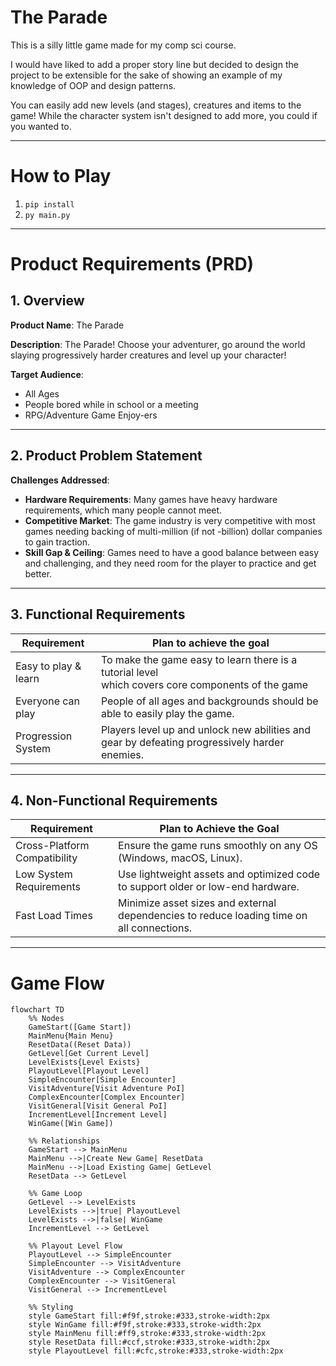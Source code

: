 # The Parade
This is a silly little game made for my comp sci course.

I would have liked to add a proper story line but decided to design the project to be extensible
for the sake of showing an example of my knowledge of OOP and design patterns.

You can easily add new levels (and stages), creatures and items to the game!
While the character system isn't designed to add more, you could if you wanted to.

---

# How to Play
1. `pip install`
2. `py main.py`

---

# Product Requirements (PRD)

## 1. Overview

**Product Name**: The Parade

**Description**:
The Parade! Choose your adventurer, 
go around the world slaying progressively harder creatures and level up your character!

**Target Audience**:
- All Ages
- People bored while in school or a meeting
- RPG/Adventure Game Enjoy-ers

---

## 2. Product Problem Statement
**Challenges Addressed**:
- **Hardware Requirements**: Many games have heavy hardware requirements, which many people cannot meet.
- **Competitive Market**: The game industry is very competitive with most games needing backing of multi-million (if not -billion) dollar companies to gain traction.
- **Skill Gap & Ceiling**: Games need to have a good balance between easy and challenging, and they need room for the player to practice and get better.

---

## 3. Functional Requirements
| Requirement          | Plan to achieve the goal                                                                               |
|----------------------|--------------------------------------------------------------------------------------------------------|
| Easy to play & learn | To make the game easy to learn there is a tutorial level</br>which covers core components of the game  |
| Everyone can play    | People of all ages and backgrounds should be able to easily play the game.                             |
| Progression System   | Players level up and unlock new abilities and gear by defeating progressively harder enemies.          |

---

## 4. Non-Functional Requirements
| Requirement                  | Plan to Achieve the Goal                                                                  |
|------------------------------|-------------------------------------------------------------------------------------------|
| Cross-Platform Compatibility | Ensure the game runs smoothly on any OS (Windows, macOS, Linux).                          |
| Low System Requirements      | Use lightweight assets and optimized code to support older or low-end hardware.           |
| Fast Load Times              | Minimize asset sizes and external dependencies to reduce loading time on all connections. |

---

# Game Flow
```mermaid
flowchart TD
    %% Nodes
    GameStart([Game Start])
    MainMenu{Main Menu}
    ResetData((Reset Data))
    GetLevel[Get Current Level]
    LevelExists{Level Exists}
    PlayoutLevel[Playout Level]
    SimpleEncounter[Simple Encounter]
    VisitAdventure[Visit Adventure PoI]
    ComplexEncounter[Complex Encounter]
    VisitGeneral[Visit General PoI]
    IncrementLevel[Increment Level]
    WinGame([Win Game])

    %% Relationships
    GameStart --> MainMenu
    MainMenu -->|Create New Game| ResetData
    MainMenu -->|Load Existing Game| GetLevel
    ResetData --> GetLevel

    %% Game Loop
    GetLevel --> LevelExists
    LevelExists -->|true| PlayoutLevel
    LevelExists -->|false| WinGame
    IncrementLevel --> GetLevel

    %% Playout Level Flow
    PlayoutLevel --> SimpleEncounter
    SimpleEncounter --> VisitAdventure
    VisitAdventure --> ComplexEncounter
    ComplexEncounter --> VisitGeneral
    VisitGeneral --> IncrementLevel

    %% Styling
    style GameStart fill:#f9f,stroke:#333,stroke-width:2px
    style WinGame fill:#f9f,stroke:#333,stroke-width:2px
    style MainMenu fill:#ff9,stroke:#333,stroke-width:2px
    style ResetData fill:#ccf,stroke:#333,stroke-width:2px
    style PlayoutLevel fill:#cfc,stroke:#333,stroke-width:2px
```